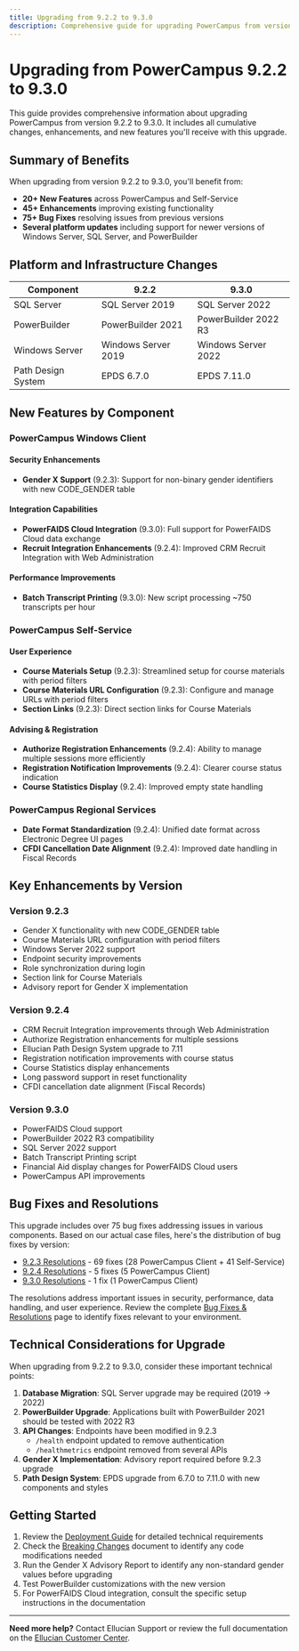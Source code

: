 ```yaml
---
title: Upgrading from 9.2.2 to 9.3.0
description: Comprehensive guide for upgrading PowerCampus from version 9.2.2 to 9.3.0
---
```


# Upgrading from PowerCampus 9.2.2 to 9.3.0

This guide provides comprehensive information about upgrading PowerCampus from version 9.2.2 to 9.3.0. It includes all cumulative changes, enhancements, and new features you'll receive with this upgrade.

## Summary of Benefits

When upgrading from version 9.2.2 to 9.3.0, you'll benefit from:

- **20+ New Features** across PowerCampus and Self-Service
- **45+ Enhancements** improving existing functionality
- **75+ Bug Fixes** resolving issues from previous versions
- **Several platform updates** including support for newer versions of Windows Server, SQL Server, and PowerBuilder

## Platform and Infrastructure Changes

| Component | 9.2.2 | 9.3.0 |
|-----------|-------|-------|
| SQL Server | SQL Server 2019 | SQL Server 2022 |
| PowerBuilder | PowerBuilder 2021 | PowerBuilder 2022 R3 |
| Windows Server | Windows Server 2019 | Windows Server 2022 |
| Path Design System | EPDS 6.7.0 | EPDS 7.11.0 |

## New Features by Component

### PowerCampus Windows Client

#### Security Enhancements
- **Gender X Support** (9.2.3): Support for non-binary gender identifiers with new CODE_GENDER table

#### Integration Capabilities
- **PowerFAIDS Cloud Integration** (9.3.0): Full support for PowerFAIDS Cloud data exchange
- **Recruit Integration Enhancements** (9.2.4): Improved CRM Recruit Integration with Web Administration

#### Performance Improvements
- **Batch Transcript Printing** (9.3.0): New script processing ~750 transcripts per hour

### PowerCampus Self-Service

#### User Experience
- **Course Materials Setup** (9.2.3): Streamlined setup for course materials with period filters
- **Course Materials URL Configuration** (9.2.3): Configure and manage URLs with period filters
- **Section Links** (9.2.3): Direct section links for Course Materials

#### Advising & Registration
- **Authorize Registration Enhancements** (9.2.4): Ability to manage multiple sessions more efficiently
- **Registration Notification Improvements** (9.2.4): Clearer course status indication
- **Course Statistics Display** (9.2.4): Improved empty state handling

### PowerCampus Regional Services

- **Date Format Standardization** (9.2.4): Unified date format across Electronic Degree UI pages
- **CFDI Cancellation Date Alignment** (9.2.4): Improved date handling in Fiscal Records

## Key Enhancements by Version

### Version 9.2.3
- Gender X functionality with new CODE_GENDER table
- Course Materials URL configuration with period filters
- Windows Server 2022 support
- Endpoint security improvements
- Role synchronization during login
- Section link for Course Materials
- Advisory report for Gender X implementation

### Version 9.2.4
- CRM Recruit Integration improvements through Web Administration
- Authorize Registration enhancements for multiple sessions
- Ellucian Path Design System upgrade to 7.11
- Registration notification improvements with course status
- Course Statistics display enhancements
- Long password support in reset functionality
- CFDI cancellation date alignment (Fiscal Records)

### Version 9.3.0
- PowerFAIDS Cloud support
- PowerBuilder 2022 R3 compatibility
- SQL Server 2022 support
- Batch Transcript Printing script
- Financial Aid display changes for PowerFAIDS Cloud users
- PowerCampus API improvements

## Bug Fixes and Resolutions

This upgrade includes over 75 bug fixes addressing issues in various components. Based on our actual case files, here's the distribution of bug fixes by version:

- [9.2.3 Resolutions](/technical/resolutions.html#powercampus-923-resolutions) - 69 fixes (28 PowerCampus Client + 41 Self-Service)
- [9.2.4 Resolutions](/technical/resolutions.html#powercampus-924-resolutions) - 5 fixes (5 PowerCampus Client)
- [9.3.0 Resolutions](/technical/resolutions.html#powercampus-930-resolutions) - 1 fix (1 PowerCampus Client)

The resolutions address important issues in security, performance, data handling, and user experience. Review the complete [Bug Fixes & Resolutions](/technical/resolutions.html) page to identify fixes relevant to your environment.

## Technical Considerations for Upgrade

When upgrading from 9.2.2 to 9.3.0, consider these important technical points:

1. **Database Migration**: SQL Server upgrade may be required (2019 → 2022)
2. **PowerBuilder Upgrade**: Applications built with PowerBuilder 2021 should be tested with 2022 R3
3. **API Changes**: Endpoints have been modified in 9.2.3
   - `/health` endpoint updated to remove authentication
   - `/healthmetrics` endpoint removed from several APIs
4. **Gender X Implementation**: Advisory report required before 9.2.3 upgrade
5. **Path Design System**: EPDS upgrade from 6.7.0 to 7.11.0 with new components and styles

## Getting Started

1. Review the [Deployment Guide](/technical/deployment-guide.html) for detailed technical requirements
2. Check the [Breaking Changes](/technical/breaking-changes.html) document to identify any code modifications needed
3. Run the Gender X Advisory Report to identify any non-standard gender values before upgrading
4. Test PowerBuilder customizations with the new version
5. For PowerFAIDS Cloud integration, consult the specific setup instructions in the documentation

---

**Need more help?** Contact Ellucian Support or review the full documentation on the [Ellucian Customer Center](https://elluciansupport.service-now.com/). 